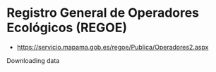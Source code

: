 # Registro General de Operadores Ecológicos (REGOE)

- https://servicio.mapama.gob.es/regoe/Publica/Operadores2.aspx

Downloading data
